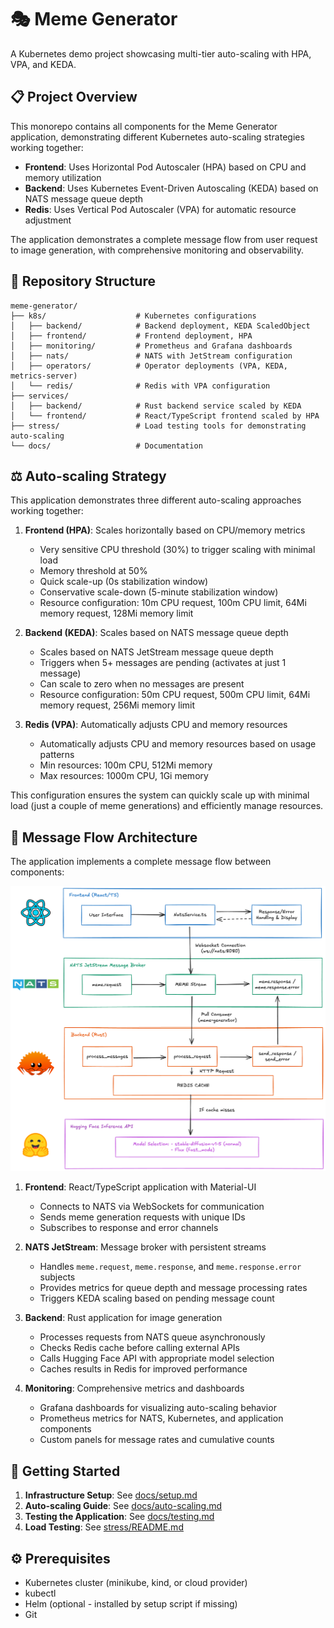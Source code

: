 # 🎭 Meme Generator

A Kubernetes demo project showcasing multi-tier auto-scaling with HPA, VPA, and KEDA.

## 📋 Project Overview

This monorepo contains all components for the Meme Generator application, demonstrating different Kubernetes auto-scaling strategies working together:

- **Frontend**: Uses Horizontal Pod Autoscaler (HPA) based on CPU and memory utilization
- **Backend**: Uses Kubernetes Event-Driven Autoscaling (KEDA) based on NATS message queue depth
- **Redis**: Uses Vertical Pod Autoscaler (VPA) for automatic resource adjustment

The application demonstrates a complete message flow from user request to image generation, with comprehensive monitoring and observability.

## 📁 Repository Structure

```
meme-generator/
├── k8s/                    # Kubernetes configurations
│   ├── backend/            # Backend deployment, KEDA ScaledObject
│   ├── frontend/           # Frontend deployment, HPA
│   ├── monitoring/         # Prometheus and Grafana dashboards
│   ├── nats/               # NATS with JetStream configuration
│   ├── operators/          # Operator deployments (VPA, KEDA, metrics-server)
│   └── redis/              # Redis with VPA configuration
├── services/
│   ├── backend/            # Rust backend service scaled by KEDA
│   └── frontend/           # React/TypeScript frontend scaled by HPA
├── stress/                 # Load testing tools for demonstrating auto-scaling
└── docs/                   # Documentation
```

## ⚖️ Auto-scaling Strategy

This application demonstrates three different auto-scaling approaches working together:

1. **Frontend (HPA)**: Scales horizontally based on CPU/memory metrics
   - Very sensitive CPU threshold (30%) to trigger scaling with minimal load
   - Memory threshold at 50%
   - Quick scale-up (0s stabilization window)
   - Conservative scale-down (5-minute stabilization window)
   - Resource configuration: 10m CPU request, 100m CPU limit, 64Mi memory request, 128Mi memory limit

2. **Backend (KEDA)**: Scales based on NATS message queue depth
   - Scales based on NATS JetStream message queue depth
   - Triggers when 5+ messages are pending (activates at just 1 message)
   - Can scale to zero when no messages are present
   - Resource configuration: 50m CPU request, 500m CPU limit, 64Mi memory request, 256Mi memory limit

3. **Redis (VPA)**: Automatically adjusts CPU and memory resources
   - Automatically adjusts CPU and memory resources based on usage patterns
   - Min resources: 100m CPU, 512Mi memory
   - Max resources: 1000m CPU, 1Gi memory

This configuration ensures the system can quickly scale up with minimal load (just a couple of meme generations) and efficiently manage resources.

## 🔄 Message Flow Architecture

The application implements a complete message flow between components:

![Meme Generator Architecture](docs/meme-generator-architecture.png)

1. **Frontend**: React/TypeScript application with Material-UI
   - Connects to NATS via WebSockets for communication
   - Sends meme generation requests with unique IDs
   - Subscribes to response and error channels

2. **NATS JetStream**: Message broker with persistent streams
   - Handles `meme.request`, `meme.response`, and `meme.response.error` subjects
   - Provides metrics for queue depth and message processing rates
   - Triggers KEDA scaling based on pending message count

3. **Backend**: Rust application for image generation
   - Processes requests from NATS queue asynchronously
   - Checks Redis cache before calling external APIs
   - Calls Hugging Face API with appropriate model selection
   - Caches results in Redis for improved performance

4. **Monitoring**: Comprehensive metrics and dashboards
   - Grafana dashboards for visualizing auto-scaling behavior
   - Prometheus metrics for NATS, Kubernetes, and application components
   - Custom panels for message rates and cumulative counts

## 🚀 Getting Started

1. **Infrastructure Setup**: See [docs/setup.md](docs/setup.md)
2. **Auto-scaling Guide**: See [docs/auto-scaling.md](docs/auto-scaling.md)
3. **Testing the Application**: See [docs/testing.md](docs/testing.md)
4. **Load Testing**: See [stress/README.md](stress/README.md)

## ⚙️ Prerequisites

- Kubernetes cluster (minikube, kind, or cloud provider)
- kubectl
- Helm (optional - installed by setup script if missing)
- Git
